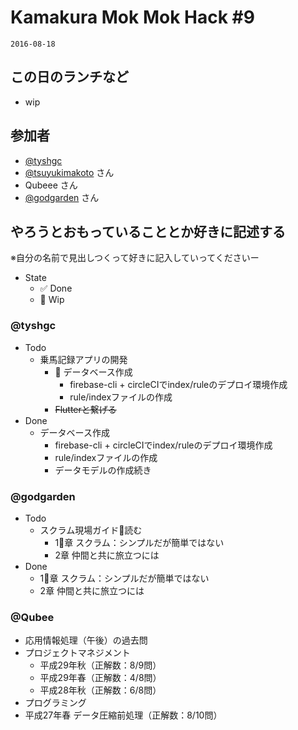 # Kamakura Mok Mok Hack #9

`2016-08-18`

## この日のランチなど
- wip

## 参加者

- [@tyshgc](http://twitter.com/tyshgc)
- [@tsuyukimakoto](https://twitter.com/everes) さん
- Qubeee さん
- [@godgarden](https://twitter.com/g0dgarden) さん

## やろうとおもっていることとか好きに記述する
※自分の名前で見出しつくって好きに記入していってくださいー

- State
  - ✅ Done
  - 🚧 Wip

### @tyshgc

- Todo
  - 乗馬記録アプリの開発
    - 🚧 データベース作成
      - firebase-cli + circleCIでindex/ruleのデプロイ環境作成
      - rule/indexファイルの作成
    - ~~Flutterと繋げる~~
- Done
  - データベース作成
    - firebase-cli + circleCIでindex/ruleのデプロイ環境作成
    - rule/indexファイルの作成
    - データモデルの作成続き

### @godgarden

- Todo
  - スクラム現場ガイド読む
    - 1章 スクラム：シンプルだが簡単ではない
    - 2章 仲間と共に旅立つには
- Done
    - 1章 スクラム：シンプルだが簡単ではない
    - 2章 仲間と共に旅立つには

### @Qubee
- 応用情報処理（午後）の過去問
 - プロジェクトマネジメント
   - 平成29年秋（正解数：8/9問）
   - 平成29年春（正解数：4/8問）
   - 平成28年秋（正解数：6/8問）
  - プログラミング
   - 平成27年春 データ圧縮前処理（正解数：8/10問）
